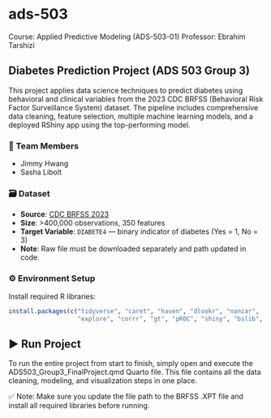 # ads-503
Course: Applied Predictive Modeling (ADS-503-01)
Professor: Ebrahim Tarshizi

## Diabetes Prediction Project (ADS 503 Group 3)

This project applies data science techniques to predict diabetes using behavioral and clinical variables from the 2023 CDC BRFSS (Behavioral Risk Factor Surveillance System) dataset. The pipeline includes comprehensive data cleaning, feature selection, multiple machine learning models, and a deployed RShiny app using the top-performing model.

### 👥 Team Members
- Jimmy Hwang  
- Sasha Libolt

### 🗃️ Dataset

- **Source**: [CDC BRFSS 2023](https://www.cdc.gov/brfss/annual_data/2023/files/LLCP2023XPT.zip)
- **Size**: >400,000 observations, 350 features
- **Target Variable**: `DIABETE4` — binary indicator of diabetes (Yes = 1, No = 3)
- **Note**: Raw file must be downloaded separately and path updated in code.

### ⚙️ Environment Setup

Install required R libraries:
```r
install.packages(c("tidyverse", "caret", "haven", "dlookr", "naniar", 
                   "explore", "corrr", "gt", "pROC", "shiny", "bslib", "vcd"))
```

## ▶️ Run Project
To run the entire project from start to finish, simply open and execute the ADS503_Group3_FinalProject.qmd Quarto file. This file contains all the data cleaning, modeling, and visualization steps in one place.

✅ Note: Make sure you update the file path to the BRFSS .XPT file and install all required libraries before running.
